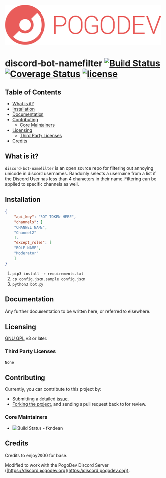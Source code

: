[![POGODEV](https://github.com/pogodevorg/assets/blob/master/public/img/logo-github.png?raw=true)](https://pogodev.org)

# discord-bot-namefilter [![Build Status](https://img.shields.io/travis/pogodev/discord-bot-namefilter/master.svg)](https://img.shields.io/travis/pogodev/discord-bot-namefilter) [![Coverage Status](https://coveralls.io/repos/github/pogodevorg/discord-bot-namefilter/badge.svg?branch=master)](https://coveralls.io/github/pogodevorg/discord-bot-namefilter?branch=master) [![license](https://img.shields.io/github/license/pogodevorg/discord-bot-namefilter.svg?maxAge=2592000?style=flat-square)](#)

## Table of Contents

* [What is it?](#what-is-it)
* [Installation](#installation)
* [Documentation](#documentation)
* [Contributing](#contributing)
  * [Core Maintainers](#core-maintainers)
* [Licensing](#licensing)
  * [Third Party Licenses](#third-party-licenses)
* [Credits](#credits)

## What is it?
`discord-bot-namefilter` is an open source repo for filtering out annoying unicode in discord usernames.
Randomly selects a username from a list if the Discord User has less than 4 characters in their name.
Filtering can be applied to specific channels as well.

## Installation
```json
{
	"api_key": "BOT TOKEN HERE",
	"channels": [
    "CHANNEL NAME",
    "Channel2"
	],
	"except_roles": [
    "ROLE NAME",
    "Moderator"
	]
}
```
1. `pip3 install -r requirements.txt`
2. `cp config.json.sample config.json`
3. `python3 bot.py`

## Documentation
Any further documentation to be written here, or referred to elsewhere.

## Licensing
[GNU GPL](https://github.com/pogodevorg/discord-bot-namefilter/blob/master/LICENSE) v3 or later.

### Third Party Licenses
    None

## Contributing
Currently, you can contribute to this project by:
* Submitting a detailed [issue](https://github.com/pogodevorg/discord-bot-namefilter/issues/new).
* [Forking the project](https://github.com/pogodevorg/discord-bot-namefilter/fork), and sending a pull request back to for review.

### Core Maintainers

* [![Build Status](https://github.com/fkndean.png?size=36) - fkndean](https://github.com/fkndean)

## Credits
Credits to enjoy2000 for base.

Modified to work with the PogoDev Discord Server ([https://discord.pogodev.org](https://discord.pogodev.org)).
